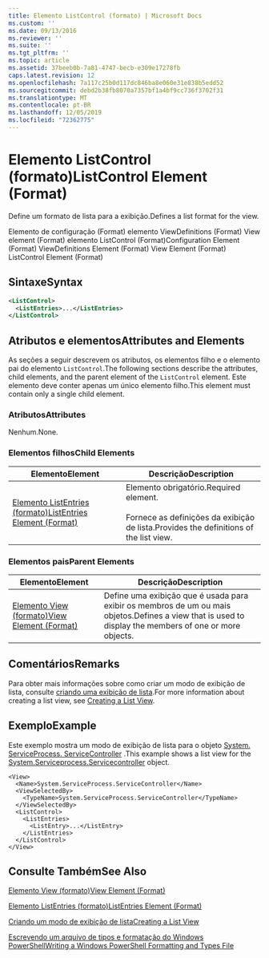 ```yaml
---
title: Elemento ListControl (formato) | Microsoft Docs
ms.custom: ''
ms.date: 09/13/2016
ms.reviewer: ''
ms.suite: ''
ms.tgt_pltfrm: ''
ms.topic: article
ms.assetid: 37beeb0b-7a81-4747-becb-e309e17278fb
caps.latest.revision: 12
ms.openlocfilehash: 7a117c25b0d117dc846ba8e060e31e838b5edd52
ms.sourcegitcommit: debd2b38fb8070a7357bf1a4bf9cc736f3702f31
ms.translationtype: MT
ms.contentlocale: pt-BR
ms.lasthandoff: 12/05/2019
ms.locfileid: "72362775"
---
```

# <a name="listcontrol-element-format"></a><span data-ttu-id="113f7-102">Elemento ListControl (formato)</span><span class="sxs-lookup"><span data-stu-id="113f7-102">ListControl Element (Format)</span></span>

<span data-ttu-id="113f7-103">Define um formato de lista para a exibição.</span><span class="sxs-lookup"><span data-stu-id="113f7-103">Defines a list format for the view.</span></span>

<span data-ttu-id="113f7-104">Elemento de configuração (Format) elemento ViewDefinitions (Format) View element (Format) elemento ListControl (Format)</span><span class="sxs-lookup"><span data-stu-id="113f7-104">Configuration Element (Format) ViewDefinitions Element (Format) View Element (Format) ListControl Element (Format)</span></span>

## <a name="syntax"></a><span data-ttu-id="113f7-105">Sintaxe</span><span class="sxs-lookup"><span data-stu-id="113f7-105">Syntax</span></span>

```xml
<ListControl>
  <ListEntries>...</ListEntries>
</ListControl>

```

## <a name="attributes-and-elements"></a><span data-ttu-id="113f7-106">Atributos e elementos</span><span class="sxs-lookup"><span data-stu-id="113f7-106">Attributes and Elements</span></span>

<span data-ttu-id="113f7-107">As seções a seguir descrevem os atributos, os elementos filho e o elemento pai do elemento `ListControl`.</span><span class="sxs-lookup"><span data-stu-id="113f7-107">The following sections describe the attributes, child elements, and the parent element of the `ListControl` element.</span></span> <span data-ttu-id="113f7-108">Este elemento deve conter apenas um único elemento filho.</span><span class="sxs-lookup"><span data-stu-id="113f7-108">This element must contain only a single child element.</span></span>

### <a name="attributes"></a><span data-ttu-id="113f7-109">Atributos</span><span class="sxs-lookup"><span data-stu-id="113f7-109">Attributes</span></span>

<span data-ttu-id="113f7-110">Nenhum.</span><span class="sxs-lookup"><span data-stu-id="113f7-110">None.</span></span>

### <a name="child-elements"></a><span data-ttu-id="113f7-111">Elementos filhos</span><span class="sxs-lookup"><span data-stu-id="113f7-111">Child Elements</span></span>

|<span data-ttu-id="113f7-112">Elemento</span><span class="sxs-lookup"><span data-stu-id="113f7-112">Element</span></span>|<span data-ttu-id="113f7-113">Descrição</span><span class="sxs-lookup"><span data-stu-id="113f7-113">Description</span></span>|
|-------------|-----------------|
|[<span data-ttu-id="113f7-114">Elemento ListEntries (formato)</span><span class="sxs-lookup"><span data-stu-id="113f7-114">ListEntries Element (Format)</span></span>](./listentries-element-for-listcontrol-format.md)|<span data-ttu-id="113f7-115">Elemento obrigatório.</span><span class="sxs-lookup"><span data-stu-id="113f7-115">Required element.</span></span><br /><br /> <span data-ttu-id="113f7-116">Fornece as definições da exibição de lista.</span><span class="sxs-lookup"><span data-stu-id="113f7-116">Provides the definitions of the list view.</span></span>|

### <a name="parent-elements"></a><span data-ttu-id="113f7-117">Elementos pais</span><span class="sxs-lookup"><span data-stu-id="113f7-117">Parent Elements</span></span>

|<span data-ttu-id="113f7-118">Elemento</span><span class="sxs-lookup"><span data-stu-id="113f7-118">Element</span></span>|<span data-ttu-id="113f7-119">Descrição</span><span class="sxs-lookup"><span data-stu-id="113f7-119">Description</span></span>|
|-------------|-----------------|
|[<span data-ttu-id="113f7-120">Elemento View (formato)</span><span class="sxs-lookup"><span data-stu-id="113f7-120">View Element (Format)</span></span>](./view-element-format.md)|<span data-ttu-id="113f7-121">Define uma exibição que é usada para exibir os membros de um ou mais objetos.</span><span class="sxs-lookup"><span data-stu-id="113f7-121">Defines a view that is used to display the members of one or more objects.</span></span>|

## <a name="remarks"></a><span data-ttu-id="113f7-122">Comentários</span><span class="sxs-lookup"><span data-stu-id="113f7-122">Remarks</span></span>

<span data-ttu-id="113f7-123">Para obter mais informações sobre como criar um modo de exibição de lista, consulte [criando uma exibição de lista](./creating-a-list-view.md).</span><span class="sxs-lookup"><span data-stu-id="113f7-123">For more information about creating a list view, see [Creating a List View](./creating-a-list-view.md).</span></span>

## <a name="example"></a><span data-ttu-id="113f7-124">Exemplo</span><span class="sxs-lookup"><span data-stu-id="113f7-124">Example</span></span>

<span data-ttu-id="113f7-125">Este exemplo mostra um modo de exibição de lista para o objeto [System. ServiceProcess. ServiceController](/dotnet/api/System.ServiceProcess.ServiceController) .</span><span class="sxs-lookup"><span data-stu-id="113f7-125">This example shows a list view for the [System.Serviceprocess.Servicecontroller](/dotnet/api/System.ServiceProcess.ServiceController) object.</span></span>

```
<View>
  <Name>System.ServiceProcess.ServiceController</Name>
  <ViewSelectedBy>
    <TypeName>System.ServiceProcess.ServiceController</TypeName>
  </ViewSelectedBy>
  <ListControl>
    <ListEntries>
      <ListEntry>...</ListEntry>
    </ListEntries>
  </ListControl>
</View>
```

## <a name="see-also"></a><span data-ttu-id="113f7-126">Consulte Também</span><span class="sxs-lookup"><span data-stu-id="113f7-126">See Also</span></span>

[<span data-ttu-id="113f7-127">Elemento View (formato)</span><span class="sxs-lookup"><span data-stu-id="113f7-127">View Element (Format)</span></span>](./view-element-format.md)

[<span data-ttu-id="113f7-128">Elemento ListEntries (formato)</span><span class="sxs-lookup"><span data-stu-id="113f7-128">ListEntries Element (Format)</span></span>](./listentries-element-for-listcontrol-format.md)

[<span data-ttu-id="113f7-129">Criando um modo de exibição de lista</span><span class="sxs-lookup"><span data-stu-id="113f7-129">Creating a List View</span></span>](./creating-a-list-view.md)

[<span data-ttu-id="113f7-130">Escrevendo um arquivo de tipos e formatação do Windows PowerShell</span><span class="sxs-lookup"><span data-stu-id="113f7-130">Writing a Windows PowerShell Formatting and Types File</span></span>](./writing-a-powershell-formatting-file.md)
